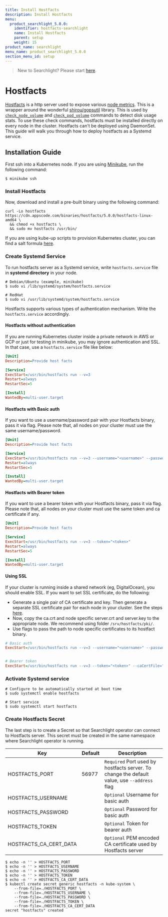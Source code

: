 ```yaml
---
title: Install Hostfacts
description: Install Hostfacts
menu:
  product_searchlight_5.0.0:
    identifier: hostfacts-searchlight
    name: Install Hostfacts
    parent: setup
    weight: 15
product_name: searchlight
menu_name: product_searchlight_5.0.0
section_menu_id: setup
---
```


> New to Searchlight? Please start [here](/docs/concepts/README.md).

# Hostfacts
[Hostfacts](/docs/reference/hostfacts/hostfacts_run.md) is a http server used to expose various [node metrics](https://github.com/appscode/searchlight/blob/29d4d2150116a284d74368931e6fdfe58efc7e6e/pkg/hostfacts/server.go#L32). This is a wrapper around the wonderful [shirou/gopsutil](https://github.com/shirou/gopsutil) library. This is used by [`check_node_volume`](/docs/guides/node-alerts/node_volume.md) and [`check_pod_volume`](/docs/guides/pod-alerts/pod_volume.md) commands to detect disk usage stats. To use these check commands, hostfacts must be installed directly on every node in the cluster. Hostfacts can't be deployed using DaemonSet. This guide will walk you through how to deploy hostfacts as a Systemd service.

## Installation Guide
First ssh into a Kubernetes node. If you are using [Minikube](https://github.com/kubernetes/minikube), run the following command:
```console
$ minikube ssh
```

### Install Hostfacts
Now, download and install a pre-built binary using the following command:
```console
curl -Lo hostfacts https://cdn.appscode.com/binaries/hostfacts/5.0.0/hostfacts-linux-amd64 \
  && chmod +x hostfacts \
  && sudo mv hostfacts /usr/bin/
```

If you are using kube-up scripts to provision Kubernetes cluster, you can find a salt formula [here](https://github.com/appscode/kubernetes/tree/1.5.7-ac/cluster/saltbase/salt/appscode-hostfacts).


### Create Systemd Service
To run hostfacts server as a Systemd service, write `hostfacts.service` file in __systemd directory__ in your node.
```console
# Debian/Ubuntu (example, minikube)
$ sudo vi /lib/systemd/system/hostfacts.service

# RedHat
$ sudo vi /usr/lib/systemd/system/hostfacts.service
```

Hostfacts supports various types of authentication mechanism. Write the `hostfacts.service` accordingly.

#### Hostfacts without authentication
If you are running Kubernetes cluster inside a private network in AWS or GCP or just for testing in minikube, you may ignore authentication and SSL. In that case, use a `hostfacts.service` file like below:

```ini
[Unit]
Description=Provide host facts

[Service]
ExecStart=/usr/bin/hostfacts run --v=3
Restart=always
RestartSec=5

[Install]
WantedBy=multi-user.target
```

#### Hostfacts with Basic auth
If you want to use a username/password pair with your Hostfacts binary, pass it via flag. Please note that, all nodes on your cluster must use the same username/password.

```ini
[Unit]
Description=Provide host facts

[Service]
ExecStart=/usr/bin/hostfacts run --v=3 --username="<username>" --password="<password>"
Restart=always
RestartSec=5

[Install]
WantedBy=multi-user.target
```

#### Hostfacts with Bearer token
If you want to use a bearer token with your Hostfacts binary, pass it via flag. Please note that, all nodes on your cluster must use the same token and ca certificate if any.

```ini
[Unit]
Description=Provide host facts

[Service]
ExecStart=/usr/bin/hostfacts run --v=3 --token="<token>"
Restart=always
RestartSec=5

[Install]
WantedBy=multi-user.target
```

#### Using SSL
If your cluster is running inside a shared network (eg, DigitalOcean), you should enable SSL. If you want to set SSL certificate, do the following:

 - Generate a single pair of CA certificate and key. Then generate a separate SSL certificate pair for each node in your cluster. See the steps [here](/docs/setup/certificate.md).
 - Now, copy the ca.crt and node specific server.crt and server.key to the appropriate node. We recommend using folder `/srv/hostfacts/pki/`.
 - Use flags to pass the path to node specific certificates to its hostfact binary.

```ini
# Basic auth
ExecStart=/usr/bin/hostfacts run --v=3 --username="<username>" --password="<password>" --caCertFile="<path to ca cert file>" --certFile="<path to server cert file>" --keyFile="<path to server key file>"


# Bearer token
ExecStart=/usr/bin/hostfacts run --v=3 --token="<token>" --caCertFile="<path to ca cert file>" --certFile="<path to server cert file>" --keyFile="<path to server key file>"
```

### Activate Systemd service

```console
# Configure to be automatically started at boot time
$ sudo systemctl enable hostfacts

# Start service
$ sudo systemctl start hostfacts
```

### Create Hostfacts Secret
The last step is to create a Secret so that Searchlight operator can connect to Hostfacts server. This secret must be created in the same namespace where Searchlight operator is running.

| Key                    | Default | Description
|------------------------|---------|-------------|
| HOSTFACTS_PORT         | 56977   | `Required` Port used by hostfacts server. To change the default value, use `--address` flag |
| HOSTFACTS_USERNAME     |         | `Optional` Username for basic auth                                                          |
| HOSTFACTS_PASSWORD     |         | `Optional` Password for basic auth                                                          |
| HOSTFACTS_TOKEN        |         | `Optional` Token for bearer auth                                                            |
| HOSTFACTS_CA_CERT_DATA |         | `Optional` PEM encoded CA certificate used by Hostfacts server                              |

```console
$ echo -n '' > HOSTFACTS_PORT
$ echo -n '' > HOSTFACTS_USERNAME
$ echo -n '' > HOSTFACTS_PASSWORD
$ echo -n '' > HOSTFACTS_TOKEN
$ echo -n '' > HOSTFACTS_CA_CERT_DATA
$ kubectl create secret generic hostfacts -n kube-system \
    --from-file=./HOSTFACTS_PORT \
    --from-file=./HOSTFACTS_USERNAME \
    --from-file=./HOSTFACTS_PASSWORD \
    --from-file=./HOSTFACTS_TOKEN \
    --from-file=./HOSTFACTS_CA_CERT_DATA
secret "hostfacts" created
```

